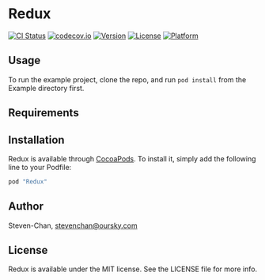 # Redux

[![CI Status](http://img.shields.io/travis/oursky/Redux.svg?style=flat)](https://travis-ci.org/oursky/Redux)
[![codecov.io](https://codecov.io/github/oursky/Redux/coverage.svg?branch=master)](https://codecov.io/github/oursky/Redux?branch=master)
[![Version](https://img.shields.io/cocoapods/v/Redux.svg?style=flat)](http://cocoapods.org/pods/Redux)
[![License](https://img.shields.io/cocoapods/l/Redux.svg?style=flat)](http://cocoapods.org/pods/Redux)
[![Platform](https://img.shields.io/cocoapods/p/Redux.svg?style=flat)](http://cocoapods.org/pods/Redux)

## Usage

To run the example project, clone the repo, and run `pod install` from the Example directory first.

## Requirements

## Installation

Redux is available through [CocoaPods](http://cocoapods.org). To install
it, simply add the following line to your Podfile:

```ruby
pod "Redux"
```

## Author

Steven-Chan, stevenchan@oursky.com

## License

Redux is available under the MIT license. See the LICENSE file for more info.
